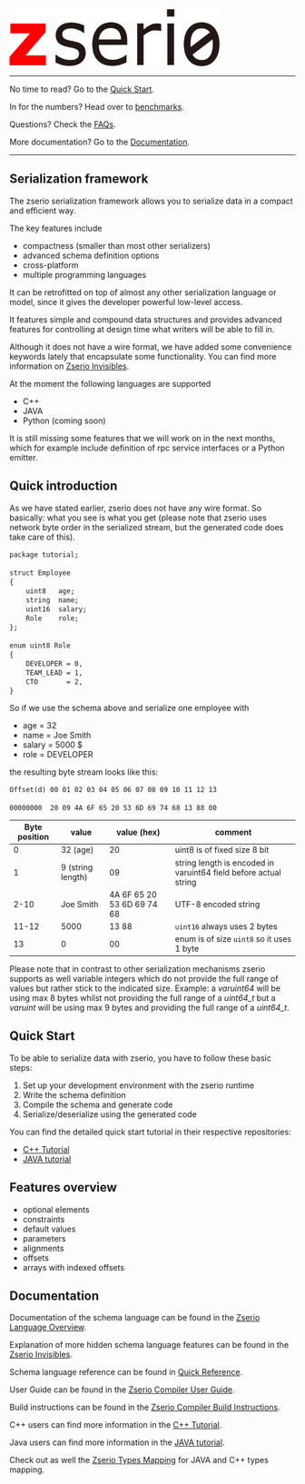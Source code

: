 <img src="doc/Zserio.png" height="100">

--------

No time to read? Go to the [Quick Start](#quick-start).

In for the numbers? Head over to [benchmarks](benchmarks/README.md).

Questions? Check the [FAQs](doc/FAQ.md).

More documentation? Go to the [Documentation](#documentation).

------

## Serialization framework

The zserio serialization framework allows you to serialize data in a compact and efficient way.

The key features include

- compactness (smaller than most other serializers)
- advanced schema definition options
- cross-platform
- multiple programming languages


It can be retrofitted on top of almost any other serialization language or model, since it gives the developer
powerful low-level access.

It features simple and compound data structures and provides advanced features for controlling at design time
what writers will be able to fill in.

Although it does not have a wire format, we have added some convenience keywords lately that encapsulate some
functionality. You can find more information on [Zserio Invisibles](doc/ZserioInvisibles.md).

At the moment the following languages are supported
- C++
- JAVA
- Python (coming soon)

It is still missing some features that we will work on in the next months, which for example include definition
of rpc service interfaces or a Python emitter.

## Quick introduction

As we have stated earlier, zserio does not have any wire format. So basically: what you see is what you get
(please note that zserio uses network byte order in the serialized stream, but the generated code does take
care of this).

```
package tutorial;

struct Employee
{
    uint8   age;
    string  name;
    uint16  salary;
    Role    role;
};

enum uint8 Role
{
    DEVELOPER = 0,
    TEAM_LEAD = 1,
    CTO       = 2,
}
```

So if we use the schema above and serialize one employee with

- age = 32
- name = Joe Smith
- salary = 5000 $
- role = DEVELOPER

the resulting byte stream looks like this:

```
Offset(d) 00 01 02 03 04 05 06 07 08 09 10 11 12 13

00000000  20 09 4A 6F 65 20 53 6D 69 74 68 13 88 00
```

Byte position | value             | value (hex)                | comment
------------- | ----------------- | -------------------------- | -----------------------
0             | 32 (age)          | 20                         | uint8 is of fixed size 8 bit
1             | 9 (string length) | 09                         | string length is encoded in varuint64 field before actual string
2-10          | Joe Smith         | 4A 6F 65 20 53 6D 69 74 68 | UTF-8 encoded string
11-12         | 5000              | 13 88                      | `uint16` always uses 2 bytes
13            | 0                 | 00                         | enum is of size `uint8` so it uses 1 byte

Please note that in contrast to other serialization mechanisms zserio supports as well variable integers which
do not provide the full range of values but rather stick to the indicated size. Example: a *varuint64* will be
using max 8 bytes whilst not providing the full range of a *uint64_t* but a *varuint* will be using max
9 bytes and providing the full range of a *uint64_t*.

## Quick Start

To be able to serialize data with zserio, you have to follow these basic steps:

1. Set up your development environment with the zserio runtime
2. Write the schema definition
3. Compile the schema and generate code
4. Serialize/deserialize using the generated code

You can find the detailed quick start tutorial in their respective repositories:

- [C++ Tutorial](https://github.com/ndsev/zserio-tutorial-cpp#zserio-c-quick-start-tutorial)
- [JAVA tutorial](https://github.com/ndsev/zserio-tutorial-java#zserio-java-quick-start-tutorial)

## Features overview

- optional elements
- constraints
- default values
- parameters
- alignments
- offsets
- arrays with indexed offsets

## Documentation

Documentation of the schema language can be found in the
[Zserio Language Overview](doc/ZserioLanguageOverview.md).

Explanation of more hidden schema language features can be found in the
[Zserio Invisibles](doc/ZserioInvisibles.md).

Schema language reference can be found in [Quick Reference](doc/ZserioQuickReference.md).

User Guide can be found in the [Zserio Compiler User Guide](doc/ZserioUserGuide.md).

Build instructions can be found in the [Zserio Compiler Build Instructions](doc/ZserioBuildInstructions.md).

C++ users can find more information in the
[C++ Tutorial](https://github.com/ndsev/zserio-tutorial-cpp#zserio-c-quick-start-tutorial).

Java users can find more information in the
[JAVA tutorial](https://github.com/ndsev/zserio-tutorial-java#zserio-java-quick-start-tutorial).

Check out as well the [Zserio Types Mapping](doc/ZserioTypesMapping.md) for JAVA and C++ types mapping.
